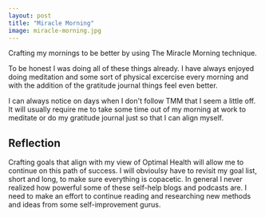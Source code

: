```yaml
---
layout: post
title: "Miracle Morning"
image: miracle-morning.jpg
---
```


Crafting my mornings to be better by using The Miracle Morning technique.

To be honest I was doing all of these things already. I have always enjoyed doing meditation and some sort of physical excercise every morning and with the addition of the gratitude journal things feel even better.

I can always notice on days when I don't follow TMM that I seem a little off. It will usually require me to take some time out of my morning at work to meditate or do my gratitude journal just so that I can align myself.

## Reflection

Crafting goals that align with my view of Optimal Health will allow me to continue on this path of success. I will obvioulsy have to revisit my goal list, short and long, to make sure everything is copacetic. In general I never realized how powerful some of these self-help blogs and podcasts are. I need to make an effort to continue reading and researching new methods and ideas from some self-improvement gurus.
